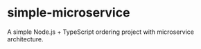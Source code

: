 # simple-microservice
A simple Node.js + TypeScript ordering project with microservice architecture.
